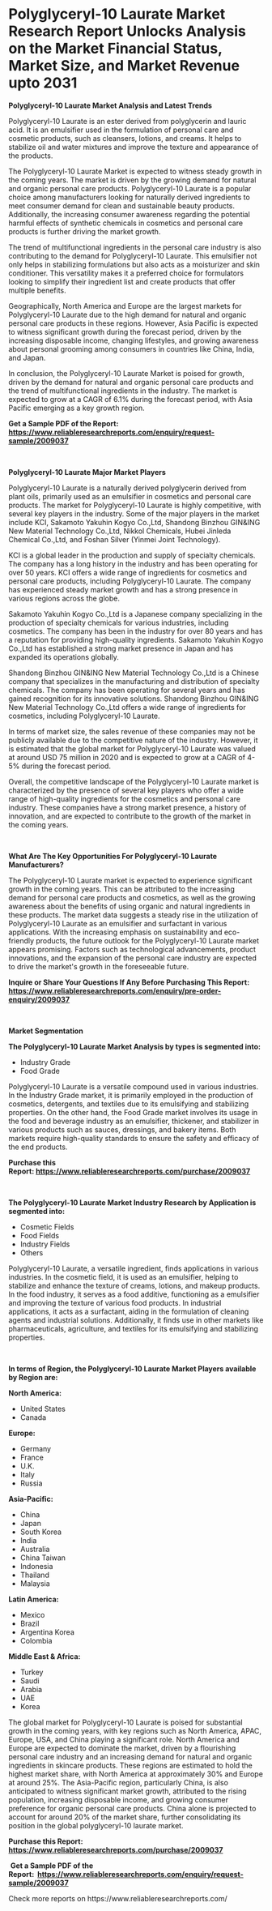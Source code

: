 <p><h1>Polyglyceryl-10 Laurate Market Research Report Unlocks Analysis on the Market Financial Status, Market Size, and Market Revenue upto 2031</h1></p><p><strong>Polyglyceryl-10 Laurate Market Analysis and Latest Trends</strong></p>
<p><p>Polyglyceryl-10 Laurate is an ester derived from polyglycerin and lauric acid. It is an emulsifier used in the formulation of personal care and cosmetic products, such as cleansers, lotions, and creams. It helps to stabilize oil and water mixtures and improve the texture and appearance of the products.</p><p>The Polyglyceryl-10 Laurate Market is expected to witness steady growth in the coming years. The market is driven by the growing demand for natural and organic personal care products. Polyglyceryl-10 Laurate is a popular choice among manufacturers looking for naturally derived ingredients to meet consumer demand for clean and sustainable beauty products. Additionally, the increasing consumer awareness regarding the potential harmful effects of synthetic chemicals in cosmetics and personal care products is further driving the market growth.</p><p>The trend of multifunctional ingredients in the personal care industry is also contributing to the demand for Polyglyceryl-10 Laurate. This emulsifier not only helps in stabilizing formulations but also acts as a moisturizer and skin conditioner. This versatility makes it a preferred choice for formulators looking to simplify their ingredient list and create products that offer multiple benefits.</p><p>Geographically, North America and Europe are the largest markets for Polyglyceryl-10 Laurate due to the high demand for natural and organic personal care products in these regions. However, Asia Pacific is expected to witness significant growth during the forecast period, driven by the increasing disposable income, changing lifestyles, and growing awareness about personal grooming among consumers in countries like China, India, and Japan.</p><p>In conclusion, the Polyglyceryl-10 Laurate Market is poised for growth, driven by the demand for natural and organic personal care products and the trend of multifunctional ingredients in the industry. The market is expected to grow at a CAGR of 6.1% during the forecast period, with Asia Pacific emerging as a key growth region.</p></p>
<p><strong>Get a Sample PDF of the Report:&nbsp; <a href="https://www.reliableresearchreports.com/enquiry/request-sample/2009037">https://www.reliableresearchreports.com/enquiry/request-sample/2009037</a></strong></p>
<p>&nbsp;</p>
<p><strong>Polyglyceryl-10 Laurate Major Market Players</strong></p>
<p><p>Polyglyceryl-10 Laurate is a naturally derived polyglycerin derived from plant oils, primarily used as an emulsifier in cosmetics and personal care products. The market for Polyglyceryl-10 Laurate is highly competitive, with several key players in the industry. Some of the major players in the market include KCI, Sakamoto Yakuhin Kogyo Co.,Ltd, Shandong Binzhou GIN&ING New Material Technology Co.,Ltd, Nikkol Chemicals, Hubei Jinleda Chemical Co.,Ltd, and Foshan Silver (Yinmei Joint Technology).</p><p>KCI is a global leader in the production and supply of specialty chemicals. The company has a long history in the industry and has been operating for over 50 years. KCI offers a wide range of ingredients for cosmetics and personal care products, including Polyglyceryl-10 Laurate. The company has experienced steady market growth and has a strong presence in various regions across the globe.</p><p>Sakamoto Yakuhin Kogyo Co.,Ltd is a Japanese company specializing in the production of specialty chemicals for various industries, including cosmetics. The company has been in the industry for over 80 years and has a reputation for providing high-quality ingredients. Sakamoto Yakuhin Kogyo Co.,Ltd has established a strong market presence in Japan and has expanded its operations globally.</p><p>Shandong Binzhou GIN&ING New Material Technology Co.,Ltd is a Chinese company that specializes in the manufacturing and distribution of specialty chemicals. The company has been operating for several years and has gained recognition for its innovative solutions. Shandong Binzhou GIN&ING New Material Technology Co.,Ltd offers a wide range of ingredients for cosmetics, including Polyglyceryl-10 Laurate.</p><p>In terms of market size, the sales revenue of these companies may not be publicly available due to the competitive nature of the industry. However, it is estimated that the global market for Polyglyceryl-10 Laurate was valued at around USD 75 million in 2020 and is expected to grow at a CAGR of 4-5% during the forecast period.</p><p>Overall, the competitive landscape of the Polyglyceryl-10 Laurate market is characterized by the presence of several key players who offer a wide range of high-quality ingredients for the cosmetics and personal care industry. These companies have a strong market presence, a history of innovation, and are expected to contribute to the growth of the market in the coming years.</p></p>
<p>&nbsp;</p>
<p><strong>What Are The Key Opportunities For Polyglyceryl-10 Laurate Manufacturers?</strong></p>
<p><p>The Polyglyceryl-10 Laurate market is expected to experience significant growth in the coming years. This can be attributed to the increasing demand for personal care products and cosmetics, as well as the growing awareness about the benefits of using organic and natural ingredients in these products. The market data suggests a steady rise in the utilization of Polyglyceryl-10 Laurate as an emulsifier and surfactant in various applications. With the increasing emphasis on sustainability and eco-friendly products, the future outlook for the Polyglyceryl-10 Laurate market appears promising. Factors such as technological advancements, product innovations, and the expansion of the personal care industry are expected to drive the market's growth in the foreseeable future.</p></p>
<p><strong>Inquire or Share Your Questions If Any Before Purchasing This Report: <a href="https://www.reliableresearchreports.com/enquiry/pre-order-enquiry/2009037">https://www.reliableresearchreports.com/enquiry/pre-order-enquiry/2009037</a></strong></p>
<p>&nbsp;</p>
<p><strong>Market Segmentation</strong></p>
<p><strong>The Polyglyceryl-10 Laurate Market Analysis by types is segmented into:</strong></p>
<p><ul><li>Industry Grade</li><li>Food Grade</li></ul></p>
<p><p>Polyglyceryl-10 Laurate is a versatile compound used in various industries. In the Industry Grade market, it is primarily employed in the production of cosmetics, detergents, and textiles due to its emulsifying and stabilizing properties. On the other hand, the Food Grade market involves its usage in the food and beverage industry as an emulsifier, thickener, and stabilizer in various products such as sauces, dressings, and bakery items. Both markets require high-quality standards to ensure the safety and efficacy of the end products.</p></p>
<p><strong>Purchase this Report:&nbsp;<a href="https://www.reliableresearchreports.com/purchase/2009037">https://www.reliableresearchreports.com/purchase/2009037</a></strong></p>
<p>&nbsp;</p>
<p><strong>The Polyglyceryl-10 Laurate Market Industry Research by Application is segmented into:</strong></p>
<p><ul><li>Cosmetic Fields</li><li>Food Fields</li><li>Industry Fields</li><li>Others</li></ul></p>
<p><p>Polyglyceryl-10 Laurate, a versatile ingredient, finds applications in various industries. In the cosmetic field, it is used as an emulsifier, helping to stabilize and enhance the texture of creams, lotions, and makeup products. In the food industry, it serves as a food additive, functioning as a emulsifier and improving the texture of various food products. In industrial applications, it acts as a surfactant, aiding in the formulation of cleaning agents and industrial solutions. Additionally, it finds use in other markets like pharmaceuticals, agriculture, and textiles for its emulsifying and stabilizing properties.</p></p>
<p>&nbsp;</p>
<p><strong>In terms of Region, the Polyglyceryl-10 Laurate Market Players available by Region are:</strong></p>
<p>
    <p> <strong> North America: </strong>
        <ul>
            <li>United States</li>
            <li>Canada</li>
        </ul>
        </p> 
    <p> <strong> Europe: </strong>
        <ul>
            <li>Germany</li>
            <li>France</li>
            <li>U.K.</li>
            <li>Italy</li>
            <li>Russia</li>
        </ul>
        </p> 
    <p> <strong> Asia-Pacific: </strong>
        <ul>
            <li>China</li>
            <li>Japan</li>
            <li>South Korea</li>
            <li>India</li>
            <li>Australia</li>
            <li>China Taiwan</li>
            <li>Indonesia</li>
            <li>Thailand</li>
            <li>Malaysia</li>
        </ul>
        </p> 
    <p> <strong> Latin America: </strong>
        <ul>
            <li>Mexico</li>
            <li>Brazil</li>
            <li>Argentina Korea</li>
            <li>Colombia</li>
        </ul>
        </p> 
    <p> <strong> Middle East & Africa: </strong>
        <ul>
            <li>Turkey</li>
            <li>Saudi</li>
            <li>Arabia</li>
            <li>UAE</li>
            <li>Korea</li>
        </ul>
    </p>
    </p>
<p><p>The global market for Polyglyceryl-10 Laurate is poised for substantial growth in the coming years, with key regions such as North America, APAC, Europe, USA, and China playing a significant role. North America and Europe are expected to dominate the market, driven by a flourishing personal care industry and an increasing demand for natural and organic ingredients in skincare products. These regions are estimated to hold the highest market share, with North America at approximately 30% and Europe at around 25%. The Asia-Pacific region, particularly China, is also anticipated to witness significant market growth, attributed to the rising population, increasing disposable income, and growing consumer preference for organic personal care products. China alone is projected to account for around 20% of the market share, further consolidating its position in the global polyglyceryl-10 laurate market.</p></p>
<p><strong>Purchase this Report: <a href="https://www.reliableresearchreports.com/purchase/2009037">https://www.reliableresearchreports.com/purchase/2009037</a></strong></p>
<p>&nbsp;<strong>Get a Sample PDF of the Report:&nbsp;&nbsp;<a href="https://www.reliableresearchreports.com/enquiry/request-sample/2009037">https://www.reliableresearchreports.com/enquiry/request-sample/2009037</a></strong></p>
<p><strong></strong></p>
<p>Check more reports on https://www.reliableresearchreports.com/</p>